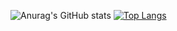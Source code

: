 ![Anurag's GitHub stats](https://github-readme-stats.vercel.app/api?username=felixkamau&show_icons=true&theme=dark)
[![Top Langs](https://github-readme-stats.vercel.app/api/top-langs/?username=felixkamau)](https://github.com/felixkamau/github-readme-stats)
